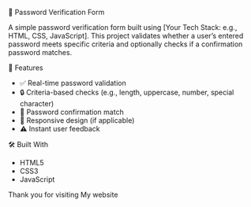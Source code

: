  🔐 Password Verification Form

A simple password verification form built using [Your Tech Stack: e.g., HTML, CSS, JavaScript]. This project validates whether a user’s entered password meets specific criteria and optionally checks if a confirmation password matches.

 🚀 Features

- ✅ Real-time password validation
- 🔒 Criteria-based checks (e.g., length, uppercase, number, special character)
- 🔁 Password confirmation match
- 📱 Responsive design (if applicable)
- ⚠️ Instant user feedback

 🛠️ Built With

- HTML5
- CSS3
- JavaScript 

Thank you for visiting My website
